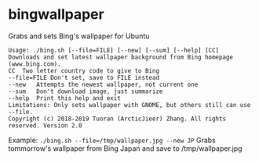 # bingwallpaper
Grabs and sets Bing's wallpaper for Ubuntu 

```
Usage: ./bing.sh [--file=FILE] [--new] [--sum] [--help] [CC] 
Downloads and set latest wallpaper background from Bing homepage (www.bing.com).
CC	Two letter country code to give to Bing
--file=FILE	Don't set, save to FILE instead
--new	Attempts the newest wallpaper, not current one
--sum	Don't download image, just summarize
--help	Print this help and exit
Limitations: Only sets wallpaper with GNOME, but others still can use --file.
Copyright (c) 2018-2019 Tuoran (ArcticJieer) Zhang. All rights reserved. Version 2.0
```


Example: 
`./bing.sh --file=/tmp/wallpaper.jpg --new JP`
Grabs tommorrow's wallpaper from Bing Japan and save to /tmp/wallpaper.jpg
